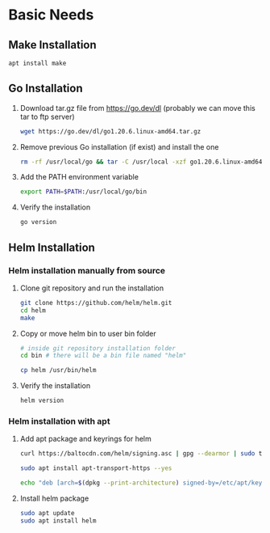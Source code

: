 # Basic Needs

## Make Installation

```bash
apt install make
```

## Go Installation

1. Download tar.gz file from <https://go.dev/dl> (probably we can move this tar to ftp server)

    ```bash
    wget https://go.dev/dl/go1.20.6.linux-amd64.tar.gz
    ```

2. Remove previous Go installation (if exist) and install the one

    ```bash
    rm -rf /usr/local/go && tar -C /usr/local -xzf go1.20.6.linux-amd64.tar.gz
    ```

3. Add the PATH environment variable

    ```bash
    export PATH=$PATH:/usr/local/go/bin
    ```

4. Verify the installation

    ```bash
    go version
    ```

## Helm Installation

### Helm installation manually from source

1. Clone git repository and run the installation

    ```bash
    git clone https://github.com/helm/helm.git
    cd helm
    make
    ```

2. Copy or move helm bin to user bin folder

    ```bash
    # inside git repository installation folder
    cd bin # there will be a bin file named "helm"
    
    cp helm /usr/bin/helm
    ```

3. Verify the installation

    ```bash
    helm version
    ```

### Helm installation with apt

1. Add apt package and keyrings for helm

    ```bash
    curl https://baltocdn.com/helm/signing.asc | gpg --dearmor | sudo tee /etc/apt/keyrings/helm.gpg > /dev/null

    sudo apt install apt-transport-https --yes
    
    echo "deb [arch=$(dpkg --print-architecture) signed-by=/etc/apt/keyrings/helm.gpg] https://baltocdn.com/helm/stable/debian/ all main" | sudo tee /etc/apt/sources.list.d/helm-stable-debian.list
    ```

2. Install helm package

    ```bash
    sudo apt update
    sudo apt install helm
    ```
